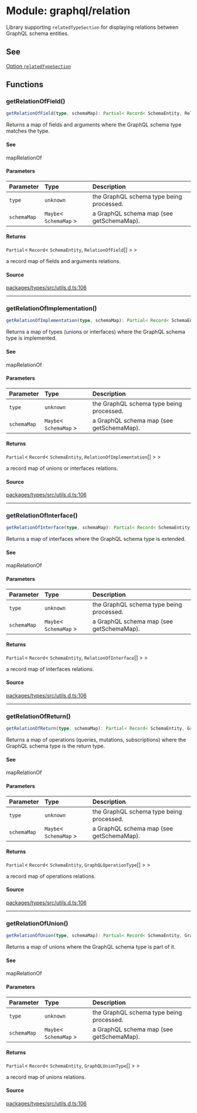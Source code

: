 # Module: graphql/relation

Library supporting `relatedTypeSection` for displaying relations between GraphQL schema entities.

## See

[Option `relatedTypeSection`](https://graphql-markdown.github.io/docs/settings#printtypeoptions)

## Functions

### getRelationOfField()

```ts
getRelationOfField(type, schemaMap): Partial< Record< SchemaEntity, RelationOfField[] > >
```

Returns a map of fields and arguments where the GraphQL schema type matches the type.

#### See

mapRelationOf

#### Parameters

| Parameter   | Type                     | Description                              |
| :---------- | :----------------------- | :--------------------------------------- |
| `type`      | `unknown`                | the GraphQL schema type being processed. |
| `schemaMap` | `Maybe`\< `SchemaMap` \> | a GraphQL schema map (see getSchemaMap). |

#### Returns

`Partial`\< `Record`\< `SchemaEntity`, `RelationOfField`[] \> \>

a record map of fields and arguments relations.

#### Source

[packages/types/src/utils.d.ts:106](https://github.com/graphql-markdown/graphql-markdown/blob/f79e0c1c/packages/types/src/utils.d.ts#L106)

---

### getRelationOfImplementation()

```ts
getRelationOfImplementation(type, schemaMap): Partial< Record< SchemaEntity, RelationOfImplementation[] > >
```

Returns a map of types (unions or interfaces) where the GraphQL schema type is implemented.

#### See

mapRelationOf

#### Parameters

| Parameter   | Type                     | Description                              |
| :---------- | :----------------------- | :--------------------------------------- |
| `type`      | `unknown`                | the GraphQL schema type being processed. |
| `schemaMap` | `Maybe`\< `SchemaMap` \> | a GraphQL schema map (see getSchemaMap). |

#### Returns

`Partial`\< `Record`\< `SchemaEntity`, `RelationOfImplementation`[] \> \>

a record map of unions or interfaces relations.

#### Source

[packages/types/src/utils.d.ts:106](https://github.com/graphql-markdown/graphql-markdown/blob/f79e0c1c/packages/types/src/utils.d.ts#L106)

---

### getRelationOfInterface()

```ts
getRelationOfInterface(type, schemaMap): Partial< Record< SchemaEntity, RelationOfInterface[] > >
```

Returns a map of interfaces where the GraphQL schema type is extended.

#### See

mapRelationOf

#### Parameters

| Parameter   | Type                     | Description                              |
| :---------- | :----------------------- | :--------------------------------------- |
| `type`      | `unknown`                | the GraphQL schema type being processed. |
| `schemaMap` | `Maybe`\< `SchemaMap` \> | a GraphQL schema map (see getSchemaMap). |

#### Returns

`Partial`\< `Record`\< `SchemaEntity`, `RelationOfInterface`[] \> \>

a record map of interfaces relations.

#### Source

[packages/types/src/utils.d.ts:106](https://github.com/graphql-markdown/graphql-markdown/blob/f79e0c1c/packages/types/src/utils.d.ts#L106)

---

### getRelationOfReturn()

```ts
getRelationOfReturn(type, schemaMap): Partial< Record< SchemaEntity, GraphQLOperationType[] > >
```

Returns a map of operations (queries, mutations, subscriptions) where the GraphQL schema type is the return type.

#### See

mapRelationOf

#### Parameters

| Parameter   | Type                     | Description                              |
| :---------- | :----------------------- | :--------------------------------------- |
| `type`      | `unknown`                | the GraphQL schema type being processed. |
| `schemaMap` | `Maybe`\< `SchemaMap` \> | a GraphQL schema map (see getSchemaMap). |

#### Returns

`Partial`\< `Record`\< `SchemaEntity`, `GraphQLOperationType`[] \> \>

a record map of operations relations.

#### Source

[packages/types/src/utils.d.ts:106](https://github.com/graphql-markdown/graphql-markdown/blob/f79e0c1c/packages/types/src/utils.d.ts#L106)

---

### getRelationOfUnion()

```ts
getRelationOfUnion(type, schemaMap): Partial< Record< SchemaEntity, GraphQLUnionType[] > >
```

Returns a map of unions where the GraphQL schema type is part of it.

#### See

mapRelationOf

#### Parameters

| Parameter   | Type                     | Description                              |
| :---------- | :----------------------- | :--------------------------------------- |
| `type`      | `unknown`                | the GraphQL schema type being processed. |
| `schemaMap` | `Maybe`\< `SchemaMap` \> | a GraphQL schema map (see getSchemaMap). |

#### Returns

`Partial`\< `Record`\< `SchemaEntity`, `GraphQLUnionType`[] \> \>

a record map of unions relations.

#### Source

[packages/types/src/utils.d.ts:106](https://github.com/graphql-markdown/graphql-markdown/blob/f79e0c1c/packages/types/src/utils.d.ts#L106)
